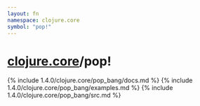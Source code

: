 ```yaml
---
layout: fn
namespace: clojure.core
symbol: "pop!"
---
```


# [clojure.core](../)/pop!

{% include 1.4.0/clojure.core/pop_bang/docs.md %}
{% include 1.4.0/clojure.core/pop_bang/examples.md %}
{% include 1.4.0/clojure.core/pop_bang/src.md %}

